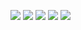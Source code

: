 ![](https://cdn.discordapp.com/attachments/1116247638094909460/1117136656647073822/fog.png)
![](https://media.discordapp.net/attachments/1116247638094909460/1120603150894780456/the_end.png?width=731&height=488)
![](https://cdn.discordapp.com/attachments/1116247638094909460/1120417435334484069/wet_refl.png)
![](https://cdn.discordapp.com/attachments/1116247638094909460/1118925381840408616/lantern_night.png)
![](https://cdn.discordapp.com/attachments/1116247638094909460/1118175826266030162/winter_tree.png)